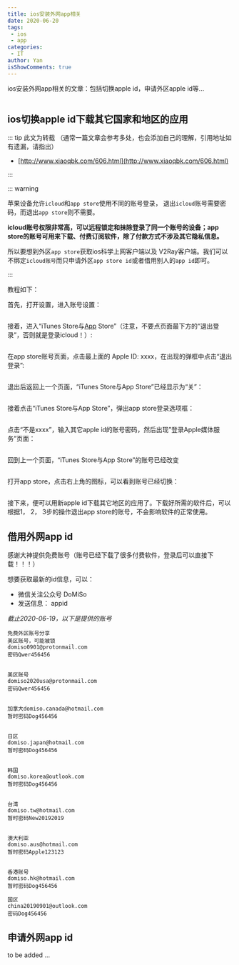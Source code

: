 ```yaml
---
title: ios安装外网app相关
date: 2020-06-20
tags:
 - ios
 - app
categories:
 - IT
author: Yan
isShowComments: true
---
```


ios安装外网app相关的文章：包括切换apple id，申请外区apple id等...

<div style="display:flex;"><img src="https://heyan.site:8003/download/0620-ios.png" alt="" style="zoom:100%;display:block;" align="left"/></div>



<!-- more -->

## **ios切换apple id下载其它国家和地区的应用**

::: tip 此文为转载 （通常一篇文章会参考多处，也会添加自己的理解，引用地址如有遗漏，请指出）

- [http://www.xiaoqbk.com/606.html](http://www.xiaoqbk.com/606.html)

:::

::: warning

苹果设备允许`icloud`和`app store`使用不同的账号登录， 退出`icloud`账号需要密码，而退出`app store`则不需要。

**icloud账号权限非常高，可以远程锁定和抹除登录了同一个账号的设备；app store的账号可用来下载、付费订阅软件，除了付款方式不涉及其它隐私信息。**

所以要想到外区`app store`获取ios科学上网客户端以及 V2Ray客户端。我们可以不绑定`icloud账号`而只申请外区`app store id`或者借用别人的`app id`即可。

:::

教程如下：

首先，打开设置，进入账号设置：

<div style="display:flex;"><img src="https://tlanyan.me/wp-content/uploads/2019/11/ios-setting.jpeg" alt="" style="zoom:30%;display:block;" align="left"/></div>

接着，进入“iTunes Store与[App](http://www.xiaoqbk.com/tag/App) Store”（注意，不要点页面最下方的“退出登录”，否则就是登录icloud！）:

<div style="display:flex;"><img src="https://tlanyan.me/wp-content/uploads/2019/11/ios-account.jpeg" alt="" style="zoom:30%;display:block;" align="left"/></div>

在app store账号页面，点击最上面的 Apple ID: xxxx，在出现的弹框中点击“退出登录”:

<div style="display:flex;"><img src="https://tlanyan.me/wp-content/uploads/2019/11/app-store-options.jpeg" alt="" style="zoom:30%;display:block;" align="left"/></div>

退出后返回上一个页面，“iTunes Store与App Store”已经显示为“关”：

<div style="display:flex;"><img src="https://tlanyan.me/wp-content/uploads/2019/11/app-store-close.jpeg" alt="" style="zoom:30%;display:block;" align="left"/></div>

接着点击“iTunes Store与App Store”，弹出app store登录选项框：

<div style="display:flex;"><img src="https://tlanyan.me/wp-content/uploads/2019/11/login-app-store.jpeg" alt="" style="zoom:30%;display:block;" align="left"/></div>

点击“不是xxxx”，输入其它apple id的账号密码，然后出现”登录Apple媒体服务”页面：

<div style="display:flex;"><img src="https://tlanyan.me/wp-content/uploads/2019/11/ios-login.jpeg" alt="" style="zoom:30%;display:block;" align="left"/></div>

回到上一个页面，“iTunes Store与App Store”的账号已经改变

<div style="display:flex;"><img src="https://tlanyan.me/wp-content/uploads/2019/11/iphone-acount.jpeg" alt="" style="zoom:30%;display:block;" align="left"/></div>

打开app store，点击右上角的图标，可以看到账号已经切换：

<div style="display:flex;"><img src="https://tlanyan.me/wp-content/uploads/2019/11/app-store-account.jpeg" alt="" style="zoom:30%;display:block;" align="left"/></div>

接下来，便可以用新apple id下载其它地区的应用了。下载好所需的软件后，可以根据1， 2， 3步的操作退出app store的账号，不会影响软件的正常使用。



## 借用外网app id

感谢大神提供免费账号（账号已经下载了很多付费软件，登录后可以直接下载！！！）

想要获取最新的id信息，可以：

- 微信关注公众号 	DoMiSo
- 发送信息： 	appid

*截止2020-06-19，以下是提供的账号*

```
免费外区账号分享
美区账号，可能被锁
domiso0901@protonmail.com
密码Qwer456456


美区账号
domiso2020usa@protonmail.com
密码Qwer456456


加拿大domiso.canada@hotmail.com
暂时密码Dog456456 


日区
domiso.japan@hotmail.com
暂时密码Dog456456 


韩国
domiso.korea@outlook.com
暂时密码Dog456456 


台湾
domiso.tw@hotmail.com
暂时密码New20192019 


澳大利亚
domiso.aus@hotmail.com
暂时密码Apple123123 


香港账号
domiso.hk@hotmail.com
暂时密码Dog456456

国区
china20190901@outlook.com
密码Dog456456
```





## 申请外网app id

to be added ...